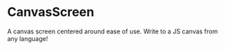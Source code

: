 # CanvasScreen
A canvas screen centered around ease of use. Write to a JS canvas from any language!
